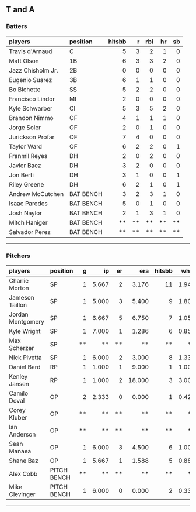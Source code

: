 ## T and A

### Batters

 
|players           |position  | hitsbb|  r| rbi| hr| sb| 
|:-----------------|:---------|------:|--:|---:|--:|--:| 
|Travis d'Arnaud   |C         |      5|  3|   2|  1|  0| 
|Matt Olson        |1B        |      6|  3|   3|  2|  0| 
|Jazz Chisholm Jr. |2B        |      0|  0|   0|  0|  0| 
|Eugenio Suarez    |3B        |      6|  1|   1|  0|  0| 
|Bo Bichette       |SS        |      5|  2|   2|  0|  0| 
|Francisco Lindor  |MI        |      2|  0|   0|  0|  0| 
|Kyle Schwarber    |CI        |      5|  3|   5|  2|  0| 
|Brandon Nimmo     |OF        |      4|  1|   1|  1|  0| 
|Jorge Soler       |OF        |      2|  0|   1|  0|  0| 
|Jurickson Profar  |OF        |      7|  4|   0|  0|  0| 
|Taylor Ward       |OF        |      6|  2|   2|  0|  1| 
|Franmil Reyes     |DH        |      2|  0|   2|  0|  0| 
|Javier Baez       |DH        |      3|  2|   0|  0|  0| 
|Jon Berti         |DH        |      3|  1|   0|  0|  1| 
|Riley Greene      |DH        |      6|  2|   1|  0|  1| 
|Andrew McCutchen  |BAT BENCH |      3|  2|   3|  1|  0| 
|Isaac Paredes     |BAT BENCH |      5|  0|   1|  0|  0| 
|Josh Naylor       |BAT BENCH |      2|  1|   3|  1|  0| 
|Mitch Haniger     |BAT BENCH |     **| **|  **| **| **| 
|Salvador Perez    |BAT BENCH |     **| **|  **| **| **| 


* * *

### Pitchers

 
|players           |position    |  g|    ip| er|    era| hitsbb|  whip| so|  w| sv| 
|:-----------------|:-----------|--:|-----:|--:|------:|------:|-----:|--:|--:|--:| 
|Charlie Morton    |SP          |  1| 5.667|  2|  3.176|     11| 1.941|  5|  0|  0| 
|Jameson Taillon   |SP          |  1| 5.000|  3|  5.400|      9| 1.800|  6|  1|  0| 
|Jordan Montgomery |SP          |  1| 6.667|  5|  6.750|      7| 1.050|  6|  0|  0| 
|Kyle Wright       |SP          |  1| 7.000|  1|  1.286|      6| 0.857|  4|  1|  0| 
|Max Scherzer      |SP          | **|    **| **|     **|     **|    **| **| **| **| 
|Nick Pivetta      |SP          |  1| 6.000|  2|  3.000|      8| 1.333|  5|  0|  0| 
|Daniel Bard       |RP          |  1| 1.000|  1|  9.000|      1| 1.000|  1|  0|  0| 
|Kenley Jansen     |RP          |  1| 1.000|  2| 18.000|      3| 3.000|  2|  0|  0| 
|Camilo Doval      |OP          |  2| 2.333|  0|  0.000|      1| 0.429|  3|  0|  1| 
|Corey Kluber      |OP          | **|    **| **|     **|     **|    **| **| **| **| 
|Ian Anderson      |OP          | **|    **| **|     **|     **|    **| **| **| **| 
|Sean Manaea       |OP          |  1| 6.000|  3|  4.500|      6| 1.000|  7|  0|  0| 
|Shane Baz         |OP          |  1| 5.667|  1|  1.588|      5| 0.882|  6|  0|  0| 
|Alex Cobb         |PITCH BENCH | **|    **| **|     **|     **|    **| **| **| **| 
|Mike Clevinger    |PITCH BENCH |  1| 6.000|  0|  0.000|      2| 0.333|  6|  1|  0| 


* * *


